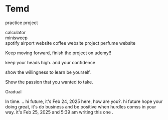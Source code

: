 # Temd
practice project

calculator <br>
minisweep <br>
spotify
airport website
coffee website project
perfume website

Keep moving forward, finish the project on udemy!!

keep your heads high.
and your confidence

show the willingness to learn
be yourself.

Show the passion that you wanted to take.

Gradual

In time.
.. hi future, it's Feb 24, 2025 here, how are you?. 
hi future hope your doing great, it's do business and be positive when hurdles comss in your way. it's Feb 25, 2025 and 5:39 am writing this one
.
